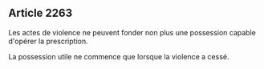 Article 2263
----
Les actes de violence ne peuvent fonder non plus une possession capable d'opérer
la prescription.

La possession utile ne commence que lorsque la violence a cessé.
